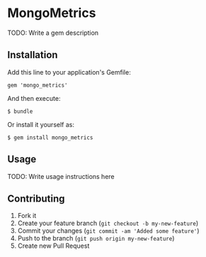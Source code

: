 # MongoMetrics

TODO: Write a gem description

## Installation

Add this line to your application's Gemfile:

    gem 'mongo_metrics'

And then execute:

    $ bundle

Or install it yourself as:

    $ gem install mongo_metrics

## Usage

TODO: Write usage instructions here

## Contributing

1. Fork it
2. Create your feature branch (`git checkout -b my-new-feature`)
3. Commit your changes (`git commit -am 'Added some feature'`)
4. Push to the branch (`git push origin my-new-feature`)
5. Create new Pull Request
